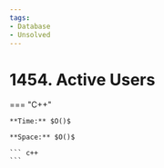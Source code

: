 ```yaml
---
tags:
- Database
- Unsolved
---
```



# 1454. Active Users

=== "C++"

    **Time:** $O()$

    **Space:** $O()$

    ``` c++
    ```